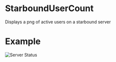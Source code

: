 StarboundUserCount
==================

Displays a png of active users on a starbound server


Example
=======

![Server Status](https://raw.github.com/dkesberg/StarboundUserCount/master/app/storage/backgrounds/demo.png)
